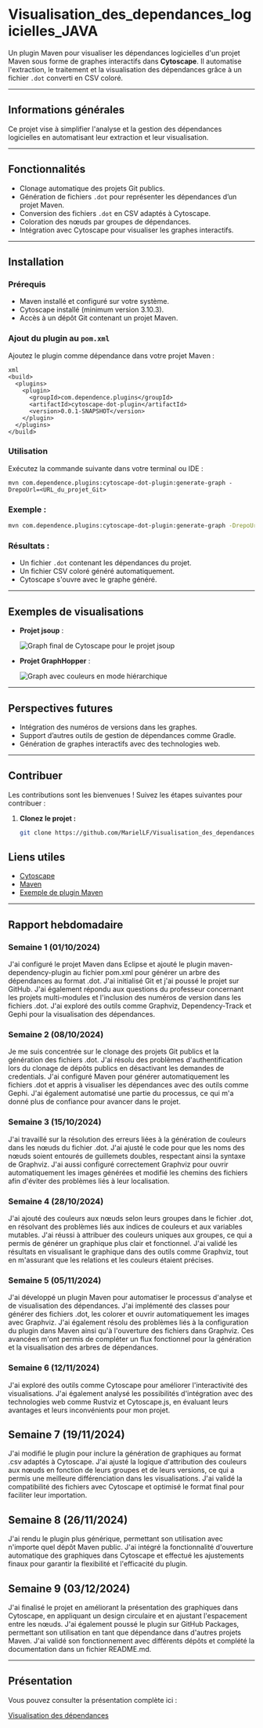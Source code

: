 # **Visualisation_des_dependances_logicielles_JAVA**

Un plugin Maven pour visualiser les dépendances logicielles d'un projet Maven sous forme de graphes interactifs dans **Cytoscape**. Il automatise l'extraction, le traitement et la visualisation des dépendances grâce à un fichier `.dot` converti en CSV coloré.

---

## **Informations générales**

Ce projet vise à simplifier l'analyse et la gestion des dépendances logicielles en automatisant leur extraction et leur visualisation.

---

## **Fonctionnalités**

- Clonage automatique des projets Git publics.
- Génération de fichiers `.dot` pour représenter les dépendances d’un projet Maven.
- Conversion des fichiers `.dot` en CSV adaptés à Cytoscape.
- Coloration des nœuds par groupes de dépendances.
- Intégration avec Cytoscape pour visualiser les graphes interactifs.

---

## **Installation**

### **Prérequis**

- Maven installé et configuré sur votre système.
- Cytoscape installé (minimum version 3.10.3).
- Accès à un dépôt Git contenant un projet Maven.

### **Ajout du plugin au `pom.xml`**

Ajoutez le plugin comme dépendance dans votre projet Maven :

```
xml
<build>
  <plugins>
    <plugin>
      <groupId>com.dependence.plugins</groupId>
      <artifactId>cytoscape-dot-plugin</artifactId>
      <version>0.0.1-SNAPSHOT</version>
    </plugin>
  </plugins>
</build>
```

### **Utilisation**

Exécutez la commande suivante dans votre terminal ou IDE :

```
mvn com.dependence.plugins:cytoscape-dot-plugin:generate-graph -DrepoUrl=<URL_du_projet_Git>
```

### **Exemple :**

```bash
mvn com.dependence.plugins:cytoscape-dot-plugin:generate-graph -DrepoUrl=https://github.com/jhy/jsoup
```

### **Résultats :**

- Un fichier `.dot` contenant les dépendances du projet.
- Un fichier CSV coloré généré automatiquement.
- Cytoscape s'ouvre avec le graphe généré.

---

## **Exemples de visualisations**

- **Projet jsoup** :

  ![Graph final de Cytoscape pour le projet jsoup](images/cytoscape-jsoup-final.PNG)

- **Projet GraphHopper** :

  ![Graph avec couleurs en mode hiérarchique](images/cytoscape(graph-colors-hierarchical).PNG)

---

## **Perspectives futures**

- Intégration des numéros de versions dans les graphes.
- Support d’autres outils de gestion de dépendances comme Gradle.
- Génération de graphes interactifs avec des technologies web.

---

## **Contribuer**

Les contributions sont les bienvenues ! Suivez les étapes suivantes pour contribuer :

1. **Clonez le projet :**

   ```bash
   git clone https://github.com/MarielLF/Visualisation_des_dependances_logicielles_JAVA.git
   ```
## **Liens utiles**

- [Cytoscape](https://cytoscape.org/)
- [Maven](https://maven.apache.org/)
- [Exemple de plugin Maven](https://www.baeldung.com/maven-plugin)

---

## **Rapport hebdomadaire**

### **Semaine 1 (01/10/2024)**

J'ai configuré le projet Maven dans Eclipse et ajouté le plugin maven-dependency-plugin au fichier pom.xml pour générer un arbre des dépendances au format .dot. J'ai initialisé Git et j'ai poussé le projet sur GitHub. J'ai également répondu aux questions du professeur concernant les projets multi-modules et l'inclusion des numéros de version dans les fichiers .dot. J'ai exploré des outils comme Graphviz, Dependency-Track et Gephi pour la visualisation des dépendances.

### **Semaine 2 (08/10/2024)**

Je me suis concentrée sur le clonage des projets Git publics et la génération des fichiers .dot. J'ai résolu des problèmes d'authentification lors du clonage de dépôts publics en désactivant les demandes de credentials. J'ai configuré Maven pour générer automatiquement les fichiers .dot et appris à visualiser les dépendances avec des outils comme Gephi. J'ai également automatisé une partie du processus, ce qui m'a donné plus de confiance pour avancer dans le projet.

### **Semaine 3 (15/10/2024)**

J'ai travaillé sur la résolution des erreurs liées à la génération de couleurs dans les nœuds du fichier .dot. J'ai ajusté le code pour que les noms des nœuds soient entourés de guillemets doubles, respectant ainsi la syntaxe de Graphviz. J'ai aussi configuré correctement Graphviz pour ouvrir automatiquement les images générées et modifié les chemins des fichiers afin d'éviter des problèmes liés à leur localisation.

### **Semaine 4 (28/10/2024)**

J'ai ajouté des couleurs aux nœuds selon leurs groupes dans le fichier .dot, en résolvant des problèmes liés aux indices de couleurs et aux variables mutables. J'ai réussi à attribuer des couleurs uniques aux groupes, ce qui a permis de générer un graphique plus clair et fonctionnel. J'ai validé les résultats en visualisant le graphique dans des outils comme Graphviz, tout en m'assurant que les relations et les couleurs étaient précises.

### **Semaine 5 (05/11/2024)**

J'ai développé un plugin Maven pour automatiser le processus d'analyse et de visualisation des dépendances. J'ai implémenté des classes pour générer des fichiers .dot, les colorer et ouvrir automatiquement les images avec Graphviz. J'ai également résolu des problèmes liés à la configuration du plugin dans Maven ainsi qu'à l'ouverture des fichiers dans Graphviz. Ces avancées m'ont permis de compléter un flux fonctionnel pour la génération et la visualisation des arbres de dépendances.

### **Semaine 6 (12/11/2024)**

J'ai exploré des outils comme Cytoscape pour améliorer l'interactivité des visualisations. J'ai également analysé les possibilités d'intégration avec des technologies web comme Rustviz et Cytoscape.js, en évaluant leurs avantages et leurs inconvénients pour mon projet.

## **Semaine 7 (19/11/2024)**

J'ai modifié le plugin pour inclure la génération de graphiques au format .csv adaptés à Cytoscape. J'ai ajusté la logique d'attribution des couleurs aux nœuds en fonction de leurs groupes et de leurs versions, ce qui a permis une meilleure différenciation dans les visualisations. J'ai validé la compatibilité des fichiers avec Cytoscape et optimisé le format final pour faciliter leur importation.

## **Semaine 8 (26/11/2024)**

J'ai rendu le plugin plus générique, permettant son utilisation avec n'importe quel dépôt Maven public. J'ai intégré la fonctionnalité d'ouverture automatique des graphiques dans Cytoscape et effectué les ajustements finaux pour garantir la flexibilité et l'efficacité du plugin.

## **Semaine 9 (03/12/2024)**

J'ai finalisé le projet en améliorant la présentation des graphiques dans Cytoscape, en appliquant un design circulaire et en ajustant l'espacement entre les nœuds. J'ai également poussé le plugin sur GitHub Packages, permettant son utilisation en tant que dépendance dans d'autres projets Maven. J'ai validé son fonctionnement avec différents dépôts et complété la documentation dans un fichier README.md.

---

## Présentation

Vous pouvez consulter la présentation complète ici :

[Visualisation des dépendances](images/Visualisation%20des%20dépendances%20logicielles%20en%20JAVA.PPTX)

